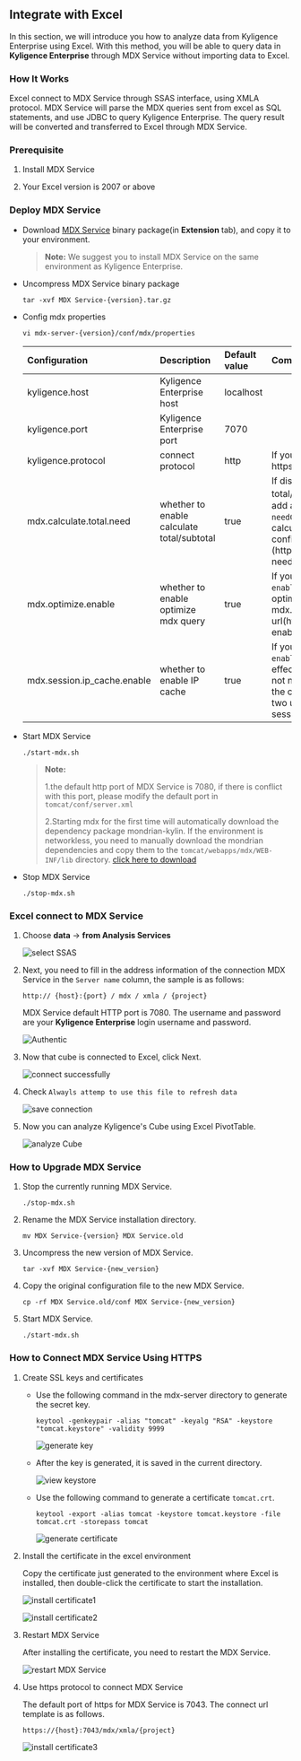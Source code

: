 ## Integrate with Excel

In this section, we will introduce you how to analyze data from Kyligence Enterprise using Excel. With this method, you will be able to query data in **Kyligence Enterprise** through MDX Service without importing data to Excel. 

### How It Works

Excel connect to MDX Service through SSAS interface, using XMLA protocol. MDX Service will parse the MDX queries sent from excel as SQL statements, and use JDBC to query Kyligence Enterprise. The query result will be converted and transferred to Excel through MDX Service. 

### Prerequisite

1. Install MDX Service

2. Your Excel version is 2007 or above

### Deploy MDX Service

+ Download [MDX Service](http://download.kyligence.io) binary package(in **Extension** tab), and copy it to your environment.

  > **Note:** We suggest you to install MDX Service on the same environment as Kyligence Enterprise.

+ Uncompress MDX Service binary package 

  `tar -xvf MDX Service-{version}.tar.gz`
  
+ Config mdx properties 
  
  `vi mdx-server-{version}/conf/mdx/properties`

  |Configuration|Description|Default value|Comment|
  | :------| :------| :------| :------|
  |kyligence.host|Kyligence Enterprise host|localhost|
  |kyligence.port|Kyligence Enterprise port|7070|
  |kyligence.protocol|connect protocol|http|If you need connect Kyligence Enterprise with https, please set this value to https.
  |mdx.calculate.total.need|whether to enable calculate total/subtotal|true|If disable, the returned result will not carry total/subtoal，and query more faster. If you add a request parameter to the url, `needCalculateTotal=false`, it will also disable calculate total/subtotal, and will ignore this config in mdx.properties. Example url (http://localhost:7080/mdx/xmla/learn_kylin?needCalculateTotal=false)|
  |mdx.optimize.enable|whether to enable optimize mdx query|true|If you add a request parameter to the url, `enableOptimizeMdx=true`, it will also open MDX optimization, and will ignore this config in mdx.properties. Example url(http://localhost:7080/mdx/xmla/learn_kylin?enableOptimizeMdx=true)|
  |mdx.session.ip_cache.enable|whether to enable IP cache|true|If you add a request parameter to the url, `enableIPCache=true`, this feature also takes effect. When this feature is turned on, you do not need to enter the password twice during the connection to Excel, but it may cause the two users in the same project to share the session under the same Excel client.|

+ Start MDX Service 

  `./start-mdx.sh`
  
  > **Note:**
  >
  > 1.the default http port of MDX Service is 7080, if there is conflict with this port, please modify the default port in `tomcat/conf/server.xml`
  >
  > 2.Starting mdx for the first time will automatically download the dependency package mondrian-kylin. If the environment is networkless, you need to manually download the mondrian dependencies and copy them to the `tomcat/webapps/mdx/WEB-INF/lib` directory. [click here to download](http://repository.kyligence.io:8081/repository/maven-releases/pentaho/mondrian/mdx-1.0/mondrian-mdx-1.0.jar)

+ Stop MDX Service 

  `./stop-mdx.sh`

### Excel connect to MDX Service

1. Choose **data** -> **from Analysis Services**

   ![select SSAS](images/excel_2018_en/Excel_SSAS_1.png)

2. Next, you need to fill in the address information of the connection MDX Service in the `Server name` column, the sample is as follows:
 
   `http:// {host}:{port} / mdx / xmla / {project}`
   
   MDX Service default HTTP port is 7080. The username and password are your **Kyligence Enterprise** login username and password.

   ![Authentic](images/excel_2018_en/Excel_SSAS_2.png)

3. Now that cube is connected to Excel, click Next.

   ![connect successfully](images/excel_2018_en/Excel_SSAS_3.png)

4. Check `Alwayls attemp to use this file to refresh data`

   ![save connection](images/excel_2018_en/Excel_SSAS_4.png)

5. Now you can analyze Kyligence's Cube using Excel PivotTable.

   ![analyze Cube](images/excel_2018_en/Excel_SSAS_5.png)

### How to Upgrade MDX Service

1. Stop the currently running MDX Service.

   `./stop-mdx.sh`
   
2. Rename the MDX Service installation directory.

   `mv MDX Service-{version} MDX Service.old`
   
3. Uncompress the new version of MDX Service.

   `tar -xvf MDX Service-{new_version}`
  
4. Copy the original configuration file to the new MDX Service.
   
   `cp -rf MDX Service.old/conf MDX Service-{new_version}`
   
5. Start MDX Service.
   
   `./start-mdx.sh`

### How to Connect MDX Service Using HTTPS

1. Create SSL keys and certificates

   + Use the following command in the mdx-server directory to generate the secret key.

     `keytool -genkeypair -alias "tomcat" -keyalg "RSA" -keystore "tomcat.keystore" -validity 9999`

     ![generate key](images/excel_2018_en/mdx_https/mdx_https_01.png)

   + After the key is generated, it is saved in the current directory.
   
     ![view keystore](images/excel_2018_en/mdx_https/mdx_https_02.png)

   + Use the following command to generate a certificate `tomcat.crt`.

     `keytool -export -alias tomcat -keystore tomcat.keystore -file tomcat.crt -storepass tomcat`
   
     ![generate certificate](images/excel_2018_en/mdx_https/mdx_https_03.png)

2. Install the certificate in the excel environment

   Copy the certificate just generated to the environment where Excel is installed, then double-click the certificate to start the installation.
   
   ![install certificate1](images/excel_2018_en/mdx_https/mdx_https_04.png) 
   
   ![install certificate2](images/excel_2018_en/mdx_https/mdx_https_05.png)  

3. Restart MDX Service

   After installing the certificate, you need to restart the MDX Service.
   
   ![restart MDX Service](images/excel_2018_en/mdx_https/mdx_https_07.png)

4. Use https protocol to connect MDX Service

   The default port of https for MDX Service is 7043. The connect url template is as follows.
   
   `https://{host}:7043/mdx/xmla/{project}`
   
   ![install certificate3](images/excel_2018_en/mdx_https/mdx_https_06.png) 

